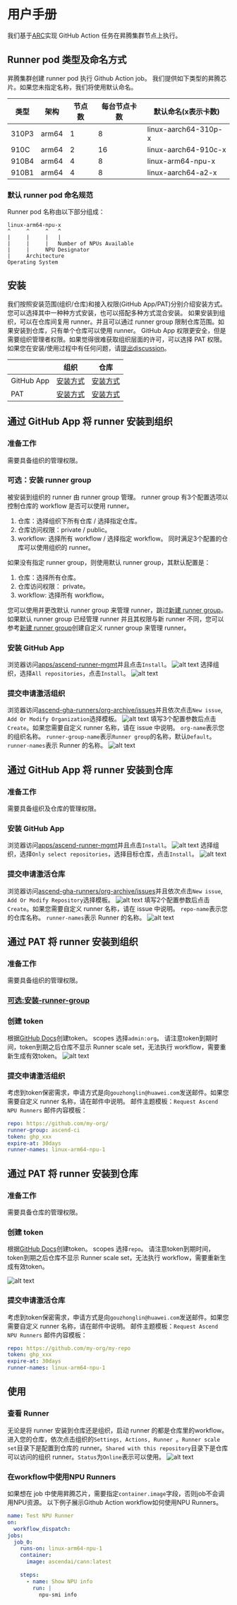 # 用户手册
我们基于[ARC](https://github.com/actions/actions-runner-controller/)实现 GitHub Action 任务在昇腾集群节点上执行。

## Runner pod 类型及命名方式
昇腾集群创建 runner pod 执行 Github Action job。
我们提供如下类型的昇腾芯片。如果您未指定名称，我们将使用默认命名。


|类型|架构|节点数|每台节点卡数|默认命名(x表示卡数)|
|--|--|--|--|--|
|310P3|arm64|1|8|linux-aarch64-310p-x|
|910C|arm64|2|16|linux-aarch64-910c-x|
|910B4|arm64|4|8|linux-arm64-npu-x|
|910B1|arm64|4|8|linux-aarch64-a2-x|

### 默认 runner pod 命名规范
Runner pod 名称由以下部分组成：
```
linux-arm64-npu-x
^     ^     ^   ^
|     |     |   |
|     |     |   Number of NPUs Available
|     |     NPU Designator
|     Architecture
Operating System
```

## 安装
我们按照安装范围(组织/仓库)和接入权限(GitHub App/PAT)分别介绍安装方式。您可以选择其中一种种方式安装，也可以搭配多种方式混合安装。
如果安装到组织，可以在仓库间复用 runner。并且可以通过 runner group 限制仓库范围。如果安装到仓库，只有单个仓库可以使用 runner。
GitHub App 权限更安全，但是需要组织管理者权限。如果觉得很难获取组织层面的许可，可以选择 PAT 权限。
如果您在安装/使用过程中有任何问题，请[提出discussion](https://github.com/ascend-gha-runners/docs/discussions)。

||组织|仓库|
|--|--|--|
|GitHub App|[安装方式](#通过-github-app-将-runner-安装到组织)|[安装方式](#通过-github-app-将-runner-安装到仓库)|
|PAT|[安装方式](#通过-pat-将-runner-安装到组织)|[安装方式](#通过-pat-将-runner-安装到仓库)|

## 通过 GitHub App 将 runner 安装到组织
### 准备工作
需要具备组织的管理权限。
### 可选：安装 runner group
被安装到组织的 runner 由 runner group 管理。
runner group 有3个配置选项以控制仓库的 workflow 是否可以使用 runner。
1. 仓库：选择组织下所有仓库 / 选择指定仓库。
2. 仓库访问权限：private / public。
3. workflow: 选择所有 workflow / 选择指定 workflow。
同时满足3个配置的仓库可以使用组织的 runner。

如果没有指定 runner group，则使用默认 runner group，其默认配置是：
1. 仓库：选择所有仓库。
2. 仓库访问权限： private。
3. workflow: 选择所有 workflow。

您可以使用并更改默认 runner group 来管理 runner，跳过[新建 runner group](#新建-runner-group)。
如果默认 runner group 已经管理 runner 并且其权限与新 runner 不同，您可以参考[新建 runner group](https://docs.github.com/en/actions/how-tos/hosting-your-own-runners/managing-self-hosted-runners/managing-access-to-self-hosted-runners-using-groups#creating-a-self-hosted-runner-group-for-an-organization)创建自定义 runner group 来管理 runner。

### 安装 GitHub App
浏览器访问[apps/ascend-runner-mgmt][1]并且点击`Install`。
![alt text](assets/user-manual-zh/image-3.png)
选择组织，选择`All repositories`，点击`Install`。
![alt text](assets/user-manual-zh/image-19.png)

### 提交申请激活组织
浏览器访问[ascend-gha-runners/org-archive/issues][2]并且依次点击`New issue`, `Add Or Modify Organization`选择模板。
![alt text](assets/user-manual-zh/image-17.png)
填写3个配置参数后点击`Create`。如果您需要自定义 runner 名称，请在 issue 中说明。
`org-name`表示您的组织名称。
`runner-group-name`表示`Runner group`的名称，默认`Default`。
`runner-names`表示 Runner 的名称。
![alt text](assets/user-manual-zh/image-1.png)

## 通过 GitHub App 将 runner 安装到仓库
### 准备工作
需要具备组织及仓库的管理权限。
### 安装 GitHub App
浏览器访问[apps/ascend-runner-mgmt][1]并且点击`Install`。
![alt text](assets/user-manual-zh/image-3.png)
选择组织，选择`Only select repositories`，选择目标仓库，点击`Install`。
![alt text](assets/user-manual-zh/image-18.png)
### 提交申请激活仓库
浏览器访问[ascend-gha-runners/org-archive/issues][2]并且依次点击`New issue`, `Add Or Modify Repository`选择模板。
![alt text](assets/user-manual-zh/image-20.png)
填写2个配置参数后点击`Create`。如果您需要自定义 runner 名称，请在 issue 中说明。
`repo-name`表示您的仓库名称。
`runner-names`表示 Runner 的名称。
![alt text](assets/user-manual-zh/image-2.png)


## 通过 PAT 将 runner 安装到组织
### 准备工作
需要具备组织的管理权限。

### [可选:安装-runner-group](#可选安装-runner-group)

### 创建 token
根据[GitHub Docs](https://docs.github.com/en/authentication/keeping-your-account-and-data-secure/managing-your-personal-access-tokens#creating-a-personal-access-token-classic)创建token。
scopes 选择`admin:org`。
请注意token到期时间，token到期之后仓库不显示 Runner scale set，无法执行 workflow，需要重新生成有效token。
![alt text](assets/user-manual-zh/image-23.png)

### 提交申请激活组织
考虑到token保密需求，申请方式是向`gouzhonglin@huawei.com`发送邮件。如果您需要自定义 runner 名称，请在邮件中说明。
邮件主题模板：`Request Ascend NPU Runners`
邮件内容模板：
```yaml
repo: https://github.com/my-org/
runner-group: ascend-ci
token: ghp_xxx
expire-at: 30days
runner-names: linux-arm64-npu-1
```

## 通过 PAT 将 runner 安装到仓库
### 准备工作
需要具备仓库的管理权限。

### 创建 token
根据[GitHub Docs](https://docs.github.com/en/authentication/keeping-your-account-and-data-secure/managing-your-personal-access-tokens#creating-a-personal-access-token-classic)创建token。
scopes 选择`repo`。
请注意token到期时间，token到期之后仓库不显示 Runner scale set，无法执行 workflow，需要重新生成有效token。

![alt text](assets/user-manual-zh/image-16.png)

### 提交申请激活仓库
考虑到token保密需求，申请方式是向`gouzhonglin@huawei.com`发送邮件。如果您需要自定义 runner 名称，请在邮件中说明。
邮件主题模板：`Request Ascend NPU Runners`
邮件内容模板：
```yaml
repo: https://github.com/my-org/my-repo
token: ghp_xxx
expire-at: 30days
runner-names: linux-arm64-npu-1
```

## 使用
### 查看 Runner
无论是将 runner 安装到仓库还是组织，启动 runner 的都是仓库里的workflow。进入您的仓库，依次点击组织的`Settings, Actions, Runner `。`Runner scale set`目录下是配置到仓库的 runner。`Shared with this repository`目录下是仓库可以访问的组织 runner。`Status`为`Online`表示可以使用。
![alt text](assets/user-manual-zh/image-24.png)

### 在workflow中使用NPU Runners
如果想在 job 中使用昇腾芯片，需要指定`container.image`字段，否则job不会调用NPU资源。
以下例子展示Github Action workflow如何使用NPU Runners。
```yaml
name: Test NPU Runner
on:
  workflow_dispatch:
jobs:
  job_0:
    runs-on: linux-arm64-npu-1
    container:
      image: ascendai/cann:latest
      
    steps:
      - name: Show NPU info
        run: |
          npu-smi info
```

[1]: https://github.com/apps/ascend-runner-mgmt
[2]: https://github.com/ascend-gha-runners/org-archive/issues
